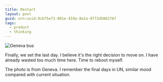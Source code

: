 ```yaml
---
title: Restart
layout: post
guid: urn:uuid:9cb75ef3-001e-419a-8e2a-9772db063787
tags:
  - product
  - thinking
---
```


![Geneva bus](http://pic.yupoo.com/lishugo/DtzwR4te/medish.jpg)

Finally, we set the last day. I believe it's the right decision to move on. I have already wasted too much time here. Time to reboot myself.

The photo is from Geneva. I remember the final days in UN, similar mood compared with current situation. 

